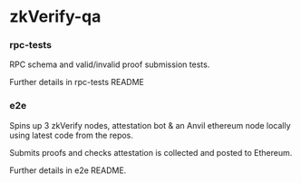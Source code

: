 # zkVerify-qa

### rpc-tests

RPC schema and valid/invalid proof submission tests.

Further details in rpc-tests README

### e2e

Spins up 3 zkVerify nodes, attestation bot & an Anvil ethereum node locally using latest code from the repos. 

Submits proofs and checks attestation is collected and posted to Ethereum.

Further details in e2e README.